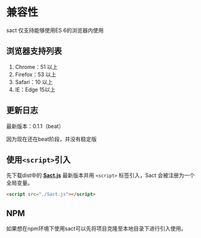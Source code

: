 # 兼容性
sact 仅支持能够使用ES 6的浏览器内使用
## 浏览器支持列表
1. Chrome：51 以上
2. Firefox：53 以上
3. Safari：10 以上
4. IE：Edge 15以上

## 更新日志
最新版本：0.1.1（beat）

因为现在还在beat阶段，并没有稳定版 

## 使用`<script>`引入
先下载dist中的 **[Sact.js](../../dist/Sact.js)** 最新版本并用 `<script>` 标签引入，Sact 会被注册为一个全局变量。
```html
<script src="./Sact.js"></script>
```

## NPM

如果想在npm环境下使用sact可以先将项目克隆至本地目录下进行引入使用。

